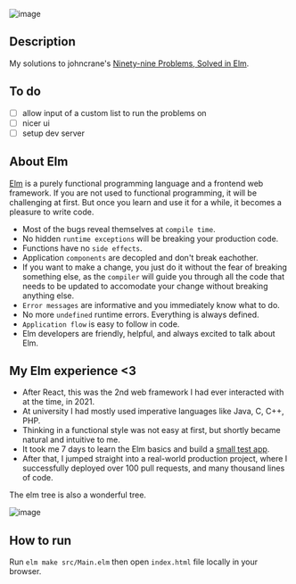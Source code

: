 ![image](https://github.com/robertlisaru/elm-exercises/assets/40792547/9a2e1778-1e23-4ac0-8689-c0470aad64b8)

## Description
My solutions to johncrane's [Ninety-nine Problems, Solved in Elm](https://johncrane.gitbooks.io/ninety-nine-elm-problems/content/).

## To do
- [ ] allow input of a custom list to run the problems on
- [ ] nicer ui
- [ ] setup dev server

## About Elm
[Elm](https://elm-lang.org/) is a purely functional programming language and a frontend web framework. If you are not used to functional programming, it will be challenging at first. But once you learn and use it for a while, it becomes a pleasure to write code. 
- Most of the bugs reveal themselves at `compile time`.
- No hidden `runtime exceptions` will be breaking your production code.
- Functions have no `side effects`.
- Application `components` are decopled and don't break eachother.
- If you want to make a change, you just do it without the fear of breaking something else, as the `compiler` will guide you through all the code that needs to be updated to accomodate your change without breaking anything else.
- `Error messages` are informative and you immediately know what to do.
- No more `undefined` runtime errors. Everything is always defined.
- `Application flow` is easy to follow in code.
- Elm developers are friendly, helpful, and always excited to talk about Elm.

## My Elm experience <3
- After React, this was the 2nd web framework I had ever interacted with at the time, in 2021.
- At university I had mostly used imperative languages like Java, C, C++, PHP.
- Thinking in a functional style was not easy at first, but shortly became natural and intuitive to me.
- It took me 7 days to learn the Elm basics and build a [small test app](https://github.com/robertlisaru/elm-todos-app).
- After that, I jumped straight into a real-world production project, where I successfully deployed over 100 pull requests, and many thousand lines of code.

The elm tree is also a wonderful tree.

![image](https://github.com/robertlisaru/elm-exercises/assets/40792547/34d16f6f-3f13-4c66-b845-8a57cf5d4fd8)


## How to run
Run `elm make src/Main.elm` then open `index.html` file locally in your browser.
